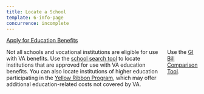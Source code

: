 ```yaml
---
title: Locate a School
template: 6-info-page
concurrence: incomplete
---
```


<div class="main" role="main" markdown="0">

<div class="action-bar">
  <div class="row">
    <div class="small-12 columns">
      <a class="usa-button-primary va-button-primary" href="/education/apply-for-education-benefits/">Apply for Education Benefits</a>
    </div>
  </div>
</div>

<div class="section one" markdown="0">
<div class="primary" markdown="0">
<div class="row" markdown="0">
<div class="small-12 columns" markdown="1">

Not all schools and vocational institutions are eligible for use with VA benefits. Use the [school search tool](http://inquiry.vba.va.gov/weamspub/buildSearchInstitutionCriteria.do;jsessionid=qtMbSxQFpzyL7GpnQrtnNGv6G9CGQQvb2YqM9Cvw3vB2pv2lXhfJ!-1531379871) to locate institutions that are approved for use with VA education benefits. You can also locate institutions of higher education participating in the [Yellow Ribbon Program](/education/gi-bill/yellow-ribbon/), which may offer additional education-related costs not covered by VA.

Use the [GI Bill Comparison Tool](/gi-bill-comparison-tool/).



</div>
</div>
</div>


</div>
